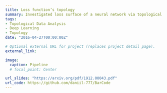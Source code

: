 ```yaml
---
title: Loss function’s topology
summary: Investigated loss surface of a neural network via topological features
tags:
- Topological Data Analysis
- Deep Learning
- Topology
date: "2016-04-27T00:00:00Z"

# Optional external URL for project (replaces project detail page).
external_link: 

image:
  caption: Pipeline
  # focal_point: Center

url_slides: "https://arxiv.org/pdf/1912.00043.pdf"
url_code: https://github.com/daniil-777/BarCode
---
```

